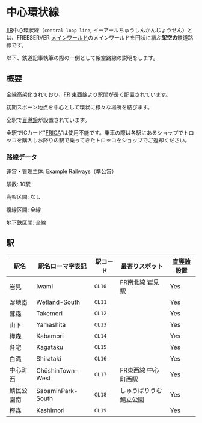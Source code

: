 # 中心環状線

[ER](/transports/train/example/)中心環状線（`central loop line`, イーアールちゅうしんかんじょうせん）とは、FREESERVER [メインワールド](/world/main/)のメインワールドを円状に結ぶ**架空の**鉄道路線です。

以下、鉄道記事執筆の際の一例として架空路線の説明をします。

## 概要

全線高架化されており、[FR](/transports/train/fr/) [東西線](/transports/train/fr/ew)より駅間が長く配置されています。

<!--
駅間の説明基準はお任せしますが、それなりに周知されているものでお願いします。
-->

初期スポーン地点を中心として環状に様々な場所を結びます。

全駅で[盲導鈴](/transports/train/guide-bell)が設置されています。

全駅でICカード"[FRICA](/item/frica)"は使用不能です。乗車の際は各駅にあるショップでトロッコを購入しお降りの駅で乗ってきたトロッコをショップでご返却ください。

### 路線データ

運営・管理主体: Example Railways（準公営）

駅数: 10駅

高架区間: なし

複線区間: 全線

地下鉄区間: 全線

## 駅

|駅名|駅名ローマ字表記|駅コード|最寄りスポット|[盲導鈴](/transports/train/guide-bell)設置|
|---|---|---|---|---|
|岩見|Iwami|`CL10`|FR南北線 岩見駅|Yes|
|湿地南|Wetland-South|`CL11`||Yes|
|茸森|Takemori|`CL12`||Yes|
|山下|Yamashita|`CL13`||Yes|
|樺森|Kabamori|`CL14`||Yes|
|各宅|Kagataku|`CL15`||Yes|
|白滝|Shirataki|`CL16`||Yes|
|中心町西|ChūshinTown-West|`CL17`|FR東西線 中心町西駅|Yes|
|鯖民公園南|SabaminPark-South|`CL18`|しゅうばりうむ鯖立公園|Yes|
|樫森|Kashimori|`CL19`||Yes|
